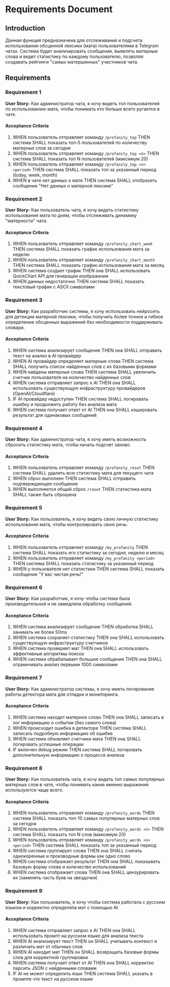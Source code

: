 # Requirements Document

## Introduction

Данная функция предназначена для отслеживания и подсчета использования обсценной лексики (мата) пользователями в Telegram чатах. Система будет анализировать сообщения, выявлять матерные слова и ведет статистику по каждому пользователю, позволяя создавать рейтинги "самых матершинных" участников чата.

## Requirements

### Requirement 1

**User Story:** Как администратор чата, я хочу видеть топ пользователей по использованию мата, чтобы понимать кто больше всего ругается в чате.

#### Acceptance Criteria

1. WHEN пользователь отправляет команду `/profanity_top` THEN система SHALL показать топ-5 пользователей по количеству матерных слов за сегодня
2. WHEN пользователь отправляет команду `/profanity_top <n>` THEN система SHALL показать топ N пользователей (максимум 20)
3. WHEN пользователь отправляет команду `/profanity_top <n> <period>` THEN система SHALL показать топ за указанный период (today, week, month)
4. WHEN в чате нет данных о мате THEN система SHALL отобразить сообщение "Нет данных о матерной лексике"

### Requirement 2

**User Story:** Как пользователь чата, я хочу видеть статистику использования мата по дням, чтобы отслеживать динамику "матерности" чата.

#### Acceptance Criteria

1. WHEN пользователь отправляет команду `/profanity_chart_week` THEN система SHALL показать график использования мата за неделю
2. WHEN пользователь отправляет команду `/profanity_chart_month` THEN система SHALL показать график использования мата за месяц
3. WHEN система создает график THEN она SHALL использовать QuickChart API для генерации изображения
4. WHEN данных недостаточно THEN система SHALL показать текстовый график с ASCII символами

### Requirement 3

**User Story:** Как разработчик системы, я хочу использовать нейросеть для детекции матерной лексики, чтобы получить более точное и гибкое определение обсценных выражений без необходимости поддерживать словари.

#### Acceptance Criteria

1. WHEN система анализирует сообщение THEN она SHALL отправить текст на анализ в AI провайдер
2. WHEN AI провайдер определяет матерные слова THEN система SHALL получить список найденных слов с их базовыми формами
3. WHEN найдены матерные слова THEN система SHALL увеличить счетчик пользователя на количество найденных слов
4. WHEN система отправляет запрос к AI THEN она SHALL использовать существующую инфраструктуру провайдеров (OpenAI/Cloudflare)
5. IF AI провайдер недоступен THEN система SHALL логировать ошибку и продолжить работу без анализа мата
6. WHEN система получает ответ от AI THEN она SHALL кэшировать результат для одинаковых сообщений

### Requirement 4

**User Story:** Как администратор чата, я хочу иметь возможность сбросить статистику мата, чтобы начать подсчет заново.

#### Acceptance Criteria

1. WHEN пользователь отправляет команду `/profanity_reset` THEN система SHALL удалить всю статистику мата для текущего чата
2. WHEN сброс выполнен THEN система SHALL отправить подтверждающее сообщение
3. WHEN выполняется общий сброс `/reset` THEN статистика мата SHALL также быть сброшена

### Requirement 5

**User Story:** Как пользователь, я хочу видеть свою личную статистику использования мата, чтобы контролировать свою речь.

#### Acceptance Criteria

1. WHEN пользователь отправляет команду `/my_profanity` THEN система SHALL показать его статистику за сегодня, неделю и месяц
2. WHEN пользователь отправляет команду `/my_profanity <period>` THEN система SHALL показать статистику за указанный период
3. WHEN у пользователя нет статистики THEN система SHALL показать сообщение "У вас чистая речь!"

### Requirement 6

**User Story:** Как разработчик, я хочу чтобы система была производительной и не замедляла обработку сообщений.

#### Acceptance Criteria

1. WHEN система анализирует сообщение THEN обработка SHALL занимать не более 50ms
2. WHEN система сохраняет статистику THEN она SHALL использовать существующую инфраструктуру счетчиков
3. WHEN система проверяет мат THEN она SHALL использовать эффективные алгоритмы поиска
4. WHEN система обрабатывает большие сообщения THEN она SHALL ограничивать анализ первыми 1000 символами

### Requirement 7

**User Story:** Как администратор системы, я хочу иметь логирование работы детектора мата для отладки и мониторинга.

#### Acceptance Criteria

1. WHEN система находит матерное слово THEN она SHALL записать в лог информацию о событии (без самого слова)
2. WHEN происходит ошибка в детекторе THEN система SHALL записать подробную информацию об ошибке
3. WHEN система обновляет счетчики мата THEN она SHALL логировать успешные операции
4. IF включен debug режим THEN система SHALL логировать дополнительную информацию о процессе анализа

### Requirement 8

**User Story:** Как пользователь чата, я хочу видеть топ самых популярных матерных слов в чате, чтобы понимать какие именно выражения используются чаще всего.

#### Acceptance Criteria

1. WHEN пользователь отправляет команду `/profanity_words` THEN система SHALL показать топ-10 самых популярных матерных слов за сегодня
2. WHEN пользователь отправляет команду `/profanity_words <n>` THEN система SHALL показать топ N слов (максимум 20)
3. WHEN пользователь отправляет команду `/profanity_words <n> <period>` THEN система SHALL показать топ за указанный период
4. WHEN система группирует слова THEN она SHALL считать однокоренные и производные формы как одно слово
5. WHEN система отображает результат THEN она SHALL показывать базовую форму слова и количество использований
6. WHEN система отображает слова THEN она SHALL цензурировать их (заменять часть букв на звездочки)

### Requirement 9

**User Story:** Как пользователь, я хочу чтобы система работала с русским языком и корректно определяла мат с помощью AI.

#### Acceptance Criteria

1. WHEN система отправляет запрос к AI THEN она SHALL использовать промпт на русском языке для анализа текста
2. WHEN AI анализирует текст THEN он SHALL учитывать контекст и различать мат от обычных слов
3. WHEN AI находит мат THEN он SHALL возвращать базовые формы слов для корректной группировки
4. WHEN система получает ответ от AI THEN она SHALL корректно парсить JSON с найденными словами
5. IF AI не может определить язык THEN система SHALL указать в промпте что текст на русском языке